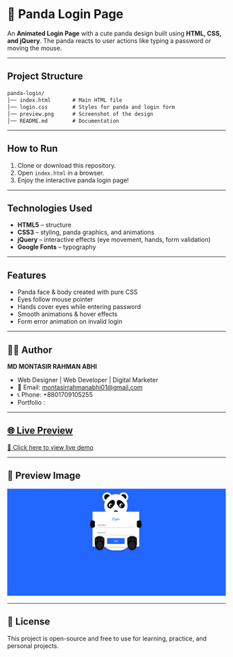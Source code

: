 # 🐼 Panda Login Page

An **Animated Login Page** with a cute panda design built using **HTML, CSS, and jQuery**.
The panda reacts to user actions like typing a password or moving the mouse.

---

##  Project Structure

```
panda-login/
│── index.html       # Main HTML file
│── login.css        # Styles for panda and login form
│── preview.png      # Screenshot of the design
│── README.md        # Documentation
```

---

##  How to Run

1. Clone or download this repository.
2. Open `index.html` in a browser.
3. Enjoy the interactive panda login page! 

---

##  Technologies Used

* **HTML5** – structure
* **CSS3** – styling, panda graphics, and animations
* **jQuery** – interactive effects (eye movement, hands, form validation)
* **Google Fonts** – typography

---

##  Features

* Panda face & body created with pure CSS
* Eyes follow mouse pointer 
* Hands cover eyes while entering password 
* Smooth animations & hover effects
* Form error animation on invalid login

---

## 👨‍💻 Author

**MD MONTASIR RAHMAN ABHI**

* Web Designer | Web Developer | Digital Marketer
* 📧 Email: [montasirrahmanabhi01@gmail.com](mailto:montasirrahmanabhi01@gmail.com)
* 📞 Phone: +8801709105255
* Portfolio : <a href="https://www.montasirabhi.com/">

---

## 🌐 Live Preview

[🔗 Click here to view live demo](https://montasirabhi.github.io/Login-Templates/Panda_Login_Template/index.html)


---

## 📸 Preview Image

<img src="Preview.png">

---

## 📜 License

This project is open-source and free to use for learning, practice, and personal projects.
